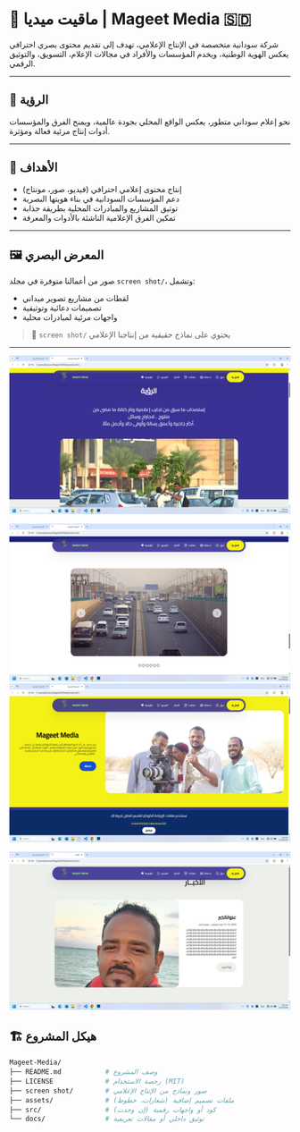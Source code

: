 # 🎥 ماقيت ميديا | Mageet Media 🇸🇩

شركة سودانية متخصصة في الإنتاج الإعلامي، تهدف إلى تقديم محتوى بصري احترافي يعكس الهوية الوطنية، ويخدم المؤسسات والأفراد في مجالات الإعلام، التسويق، والتوثيق الرقمي.

---

## 🧭 الرؤية

نحو إعلام سوداني متطور، يعكس الواقع المحلي بجودة عالمية، ويمنح الفرق والمؤسسات أدوات إنتاج مرئية فعالة ومؤثرة.

---

## 🎯 الأهداف

- إنتاج محتوى إعلامي احترافي (فيديو، صور، مونتاج)
- دعم المؤسسات السودانية في بناء هويتها البصرية
- توثيق المشاريع والمبادرات المحلية بطريقة جذابة
- تمكين الفرق الإعلامية الناشئة بالأدوات والمعرفة

---

## 🖼️ المعرض البصري

صور من أعمالنا متوفرة في مجلد `screen shot/`، وتشمل:

- لقطات من مشاريع تصوير ميداني
- تصميمات دعائية وتوثيقية
- واجهات مرئية لمبادرات محلية

> 📂 `screen shot/` يحتوي على نماذج حقيقية من إنتاجنا الإعلامي

---

![واجهة ماقيت ميديا](screen%20shot/home.jpg)

![واجهة ماقيت ميديا](screen%20shot/home_3.jpg)
![واجهة ماقيت ميديا](screen%20shot/main.jpg)

![واجهة ماقيت ميديا](screen%20shot/news.jpg)


## 🏗️ هيكل المشروع

```bash
Mageet-Media/
├── README.md           # وصف المشروع
├── LICENSE             # رخصة الاستخدام (MIT)
├── screen shot/        # صور ونماذج من الإنتاج الإعلامي
├── assets/             # ملفات تصميم إضافية (شعارات، خطوط)
├── src/                # كود أو واجهات رقمية (إن وجدت)
└── docs/               # توثيق داخلي أو مقالات تعريفية
